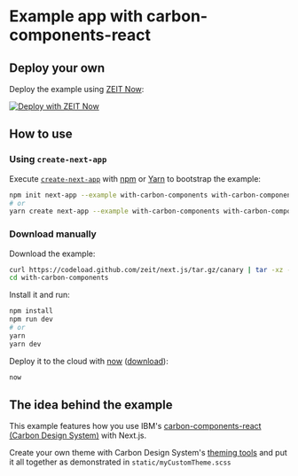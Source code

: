 # Example app with carbon-components-react

## Deploy your own

Deploy the example using [ZEIT Now](https://zeit.co/now):

[![Deploy with ZEIT Now](https://zeit.co/button)](https://zeit.co/new/project?template=https://github.com/zeit/next.js/tree/canary/examples/with-carbon-components)

## How to use

### Using `create-next-app`

Execute [`create-next-app`](https://github.com/zeit/next.js/tree/canary/packages/create-next-app) with [npm](https://docs.npmjs.com/cli/init) or [Yarn](https://yarnpkg.com/lang/en/docs/cli/create/) to bootstrap the example:

```bash
npm init next-app --example with-carbon-components with-carbon-components-app
# or
yarn create next-app --example with-carbon-components with-carbon-components-app
```

### Download manually

Download the example:

```bash
curl https://codeload.github.com/zeit/next.js/tar.gz/canary | tar -xz --strip=2 next.js-canary/examples/with-carbon-components
cd with-carbon-components
```

Install it and run:

```bash
npm install
npm run dev
# or
yarn
yarn dev
```

Deploy it to the cloud with [now](https://zeit.co/now) ([download](https://zeit.co/download)):

```bash
now
```

## The idea behind the example

This example features how you use IBM's [carbon-components-react](https://github.com/IBM/carbon-components-react) [(Carbon Design System)](http://www.carbondesignsystem.com/components/overview) with Next.js.

Create your own theme with Carbon Design System's [theming tools](http://themes.carbondesignsystem.com/) and put it all together as demonstrated in `static/myCustomTheme.scss`
